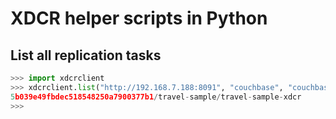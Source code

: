 # XDCR helper scripts in Python

## List all replication tasks

```python
>>> import xdcrclient
>>> xdcrclient.list("http://192.168.7.188:8091", "couchbase", "couchbase")
5b039e49fbdec518548250a7900377b1/travel-sample/travel-sample-xdcr
>>> 
```
